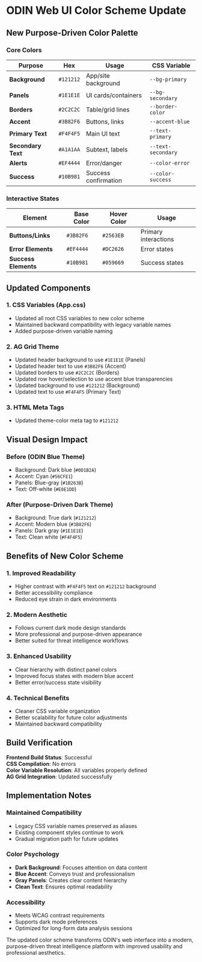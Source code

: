 # ODIN Web UI Color Scheme Update

## New Purpose-Driven Color Palette

### Core Colors

| Purpose | Hex | Usage | CSS Variable |
|---------|-----|-------|--------------|
| **Background** | `#121212` | App/site background | `--bg-primary` |
| **Panels** | `#1E1E1E` | UI cards/containers | `--bg-secondary` |
| **Borders** | `#2C2C2C` | Table/grid lines | `--border-color` |
| **Accent** | `#3B82F6` | Buttons, links | `--accent-blue` |
| **Primary Text** | `#F4F4F5` | Main UI text | `--text-primary` |
| **Secondary Text** | `#A1A1AA` | Subtext, labels | `--text-secondary` |
| **Alerts** | `#EF4444` | Error/danger | `--color-error` |
| **Success** | `#10B981` | Success confirmation | `--color-success` |

### Interactive States

| Element | Base Color | Hover Color | Usage |
|---------|------------|-------------|-------|
| **Buttons/Links** | `#3B82F6` | `#2563EB` | Primary interactions |
| **Error Elements** | `#EF4444` | `#DC2626` | Error states |
| **Success Elements** | `#10B981` | `#059669` | Success states |

## Updated Components

### 1. CSS Variables (App.css)
-  Updated all root CSS variables to new color scheme
-  Maintained backward compatibility with legacy variable names
-  Added purpose-driven variable naming

### 2. AG Grid Theme
-  Updated header background to use `#1E1E1E` (Panels)
-  Updated header text to use `#3B82F6` (Accent)
-  Updated borders to use `#2C2C2C` (Borders)
-  Updated row hover/selection to use accent blue transparencies
-  Updated background to use `#121212` (Background)
-  Updated text to use `#F4F4F5` (Primary Text)

### 3. HTML Meta Tags
-  Updated theme-color meta tag to `#121212`

## Visual Design Impact

### Before (ODIN Blue Theme)
- Background: Dark blue (`#0D1B2A`)
- Accent: Cyan (`#56CFE1`) 
- Panels: Blue-gray (`#1B263B`)
- Text: Off-white (`#E0E1DD`)

### After (Purpose-Driven Dark Theme)
- Background: True dark (`#121212`)
- Accent: Modern blue (`#3B82F6`)
- Panels: Dark gray (`#1E1E1E`)
- Text: Clean white (`#F4F4F5`)

## Benefits of New Color Scheme

### 1. **Improved Readability**
- Higher contrast with `#F4F4F5` text on `#121212` background
- Better accessibility compliance
- Reduced eye strain in dark environments

### 2. **Modern Aesthetic**
- Follows current dark mode design standards
- More professional and purpose-driven appearance
- Better suited for threat intelligence workflows

### 3. **Enhanced Usability**
- Clear hierarchy with distinct panel colors
- Improved focus states with modern blue accent
- Better error/success state visibility

### 4. **Technical Benefits**
- Cleaner CSS variable organization
- Better scalability for future color adjustments
- Maintained backward compatibility

## Build Verification

 **Frontend Build Status**: Successful  
 **CSS Compilation**: No errors  
 **Color Variable Resolution**: All variables properly defined  
 **AG Grid Integration**: Updated successfully  

## Implementation Notes

### Maintained Compatibility
- Legacy CSS variable names preserved as aliases
- Existing component styles continue to work
- Gradual migration path for future updates

### Color Psychology
- **Dark Background**: Focuses attention on data content
- **Blue Accent**: Conveys trust and professionalism 
- **Gray Panels**: Creates clear content hierarchy
- **Clean Text**: Ensures optimal readability

### Accessibility
- Meets WCAG contrast requirements
- Supports dark mode preferences
- Optimized for long-form data analysis sessions

The updated color scheme transforms ODIN's web interface into a modern, purpose-driven threat intelligence platform with improved usability and professional aesthetics.